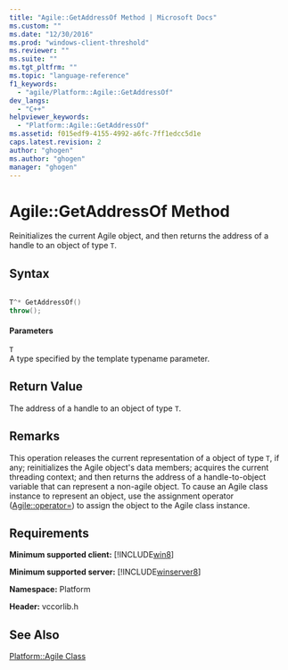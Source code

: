 ```yaml
---
title: "Agile::GetAddressOf Method | Microsoft Docs"
ms.custom: ""
ms.date: "12/30/2016"
ms.prod: "windows-client-threshold"
ms.reviewer: ""
ms.suite: ""
ms.tgt_pltfrm: ""
ms.topic: "language-reference"
f1_keywords: 
  - "agile/Platform::Agile::GetAddressOf"
dev_langs: 
  - "C++"
helpviewer_keywords: 
  - "Platform::Agile::GetAddressOf"
ms.assetid: f015edf9-4155-4992-a6fc-7ff1edcc5d1e
caps.latest.revision: 2
author: "ghogen"
ms.author: "ghogen"
manager: "ghogen"
---
```

# Agile::GetAddressOf Method
Reinitializes the current Agile object, and then returns the address of a handle to an object of type `T`.  
  
## Syntax  
  
```cpp  
  
T^* GetAddressOf()   
throw();  
```  
  
#### Parameters  
 `T`  
 A type specified by the template typename parameter.  
  
## Return Value  
 The address of a handle to an object of type `T`.  
  
## Remarks  
 This operation releases the current representation of a object of type `T`, if any; reinitializes the Agile object's data members; acquires the current threading context; and then returns the address of a handle-to-object variable that can represent a non-agile object. To cause an Agile class instance to represent an object, use the assignment operator ([Agile::operator=](../cppcx/agile-operator-assign-operator.md)) to assign the object to the Agile class instance.  
  
## Requirements  
 **Minimum supported client:** [!INCLUDE[win8](../cppcx/includes/win8-md.md)]  
  
 **Minimum supported server:** [!INCLUDE[winserver8](../cppcx/includes/winserver8-md.md)]  
  
 **Namespace:** Platform  
  
 **Header:** vccorlib.h  
  
## See Also  
 [Platform::Agile Class](../cppcx/platform-agile-class.md)